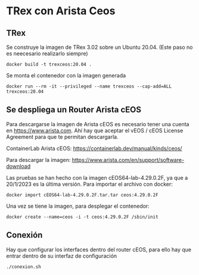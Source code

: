 # TRex con Arista Ceos

## TRex
Se construye la imagen de TRex 3.02 sobre un Ubuntu 20.04. (Este paso no es neecesario realizarlo siempre)
~~~
docker build -t trexceos:20.04 .
~~~

Se monta el contenedor con la imagen generada
~~~
docker run --rm -it --privileged --name trexceos --cap-add=ALL trexceos:20.04
~~~
## Se despliega un Router Arista cEOS

Para descargarse la imagen de Arista cEOS es necesario tener una cuenta en https://www.arista.com.
Ahí hay que aceptar el vEOS / cEOS License Agreement para que te permitan descargarla. 

ContainerLab Arista cEOS:
https://containerlab.dev/manual/kinds/ceos/

Para descargar la imagen: 
https://www.arista.com/en/support/software-download

Las pruebas se han hecho con la imagen cEOS64-lab-4.29.0.2F, ya que a 20/1/2023 es la última versión.
Para importar el archivo con docker:
~~~
docker import cEOS64-lab-4.29.0.2F.tar.tar ceos:4.29.0.2F
~~~

Una vez se tiene la imagen, para desplegar el contenedor:
~~~
docker create --name=ceos -i -t ceos:4.29.0.2F /sbin/init 
~~~

## Conexión 
Hay que configurar los interfaces dentro del router cEOS, para ello hay que entrar dentro de su interfaz de configuración 
~~~
./conexion.sh
~~~
